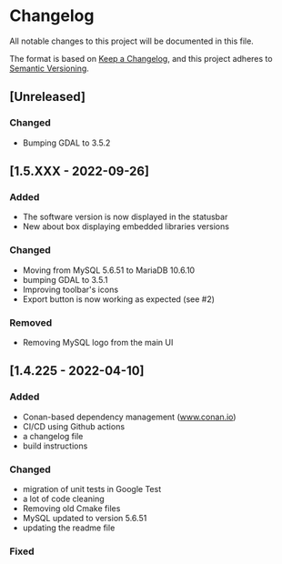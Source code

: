 # Changelog
All notable changes to this project will be documented in this file.

The format is based on [Keep a Changelog](https://keepachangelog.com/en/1.0.0/),
and this project adheres to [Semantic Versioning](https://semver.org/spec/v2.0.0.html).

## [Unreleased]

### Changed

- Bumping GDAL to 3.5.2


## [1.5.XXX - 2022-09-26]

### Added

- The software version is now displayed in the statusbar
- New about box displaying embedded libraries versions

### Changed

- Moving from MySQL 5.6.51 to MariaDB 10.6.10
- bumping GDAL to 3.5.1
- Improving toolbar's icons
- Export button is now working as expected (see #2)

### Removed

- Removing MySQL logo from the main UI


## [1.4.225 - 2022-04-10]

### Added

- Conan-based dependency management (www.conan.io)
- CI/CD using Github actions
- a changelog file
- build instructions 

### Changed

- migration of unit tests in Google Test
- a lot of code cleaning
- Removing old Cmake files
- MySQL updated to version 5.6.51
- updating the readme file

### Fixed

